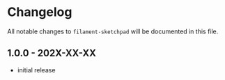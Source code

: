 # Changelog

All notable changes to `filament-sketchpad` will be documented in this file.

## 1.0.0 - 202X-XX-XX

- initial release
